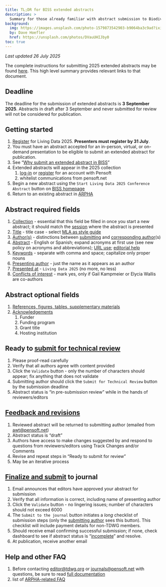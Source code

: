 ```yaml
---
title: TL;DR for BISS extended abstracts
description: >
  Summary for those already familiar with abstract submission to Biodiversity Information Science & Standards (BISS) for Living Data 2025.
background:
  img: https://images.unsplash.com/photo-1579873542903-b9064ba3c9ad?ixid=MnwxMjA3fDB8MHxwaG90by1wYWdlfHx8fGVufDB8fHx8&ixlib=rb-1.2.1&auto=format&fit=crop&w=2550&q=80
  by: Dave Hoefler
  href: https://unsplash.com/photos/DVauUHIJby0
toc: true
---
```



*Last updated 26 July 2025*

The complete instructions for submitting 2025 extended abstracts may be found [here](https://www.tdwg.org/conferences/2025/biss-abstract-submission/). This high level summary provides relevant links to that document.

## Deadline

The deadline for the submission of extended abstracts is **3 September 2025**. Abstracts in draft after 3 September and never submitted for review will not be considered for publication.

## Getting started

1. [Register](https://livingdata2025.com/registration.html) for Living Data 2025\. **Presenters must register by 31 July**.  
2. You must have an abstract accepted for an in-person, virtual, or on-demand presentation to be eligible to submit an extended abstract for publication.  
3. See “[Why submit an extended abstract in BISS](https://www.tdwg.org/conferences/2025/why-extended-abstract/)”  
4. Extended abstracts will appear in the 2025 collection  
   1. [log-in](https://biss.pensoft.net/login.php?redirurl=%2F) or [register](https://pensoft.net/register.php?register=1&gotourl=biss.pensoft.net%2F) for an account with Pensoft  
   2. whitelist communications from pensoft.net  
5. Begin a new abstract using the `Start Living Data 2025 Conference Abstract` button on [BISS homepage](https://biss.pensoft.net/)  
6. Return to an existing abstract in [ARPHA](https://arpha.pensoft.net/)

## Abstract required fields

1. [Collection](https://www.tdwg.org/conferences/2025/biss-abstract-submission/#collection) \- essential that this field be filled in once you start a new abstract; it should match the [session](https://livingdata2025.com/sessions.html) where the abstract is presented  
2. [Title](https://www.tdwg.org/conferences/2025/biss-abstract-submission/#title) \- title case \- select [MLA as style guide](https://titlecaseconverter.com/)  
3. [Author(s)](https://www.tdwg.org/conferences/2025/biss-abstract-submission/#authors) \- distinctions between [submitting](https://www.tdwg.org/conferences/2025/biss-abstract-submission/#submitting-author) and [corresponding author](https://www.tdwg.org/conferences/2025/biss-abstract-submission/#corresponding-author)(s)  
4. [Abstract](https://www.tdwg.org/conferences/2025/biss-abstract-submission/#abstract) \- English or Spanish; expand acronyms at first use (see new policy on acronyms and abbreviations); [URL use](https://www.tdwg.org/conferences/2025/biss-abstract-submission/#hyperlinks-and-endnotes); [editorial help](https://www.tdwg.org/conferences/2024/biss-abstract-submission/#editorial-help)  
5. [Keywords](https://www.tdwg.org/conferences/2025/biss-abstract-submission/#keywords) \- separate with comma and space; capitalize only proper nouns  
6. [Presenting author](https://www.tdwg.org/conferences/2025/biss-abstract-submission/#presenting-author) \- just the name as it appears as an author  
7. [Presented at](https://www.tdwg.org/conferences/2025/biss-abstract-submission/#presented-at) \- `Living Data 2025` (no more, no less)  
8. [Conflicts of interest](https://www.tdwg.org/conferences/2025/biss-abstract-submission/#required-fields) \- mark yes, only if Gail Kampmeier or Elycia Wallis are co-authors

## Abstract optional fields

1. [References, figures, tables, supplementary materials](https://www.tdwg.org/conferences/2025/biss-abstract-submission/#refs-figs-supplementary)  
2. [Acknowledgements](https://www.tdwg.org/conferences/2025/biss-abstract-submission/#acknowledgements)  
   1. Funder  
   2. Funding program  
   3. Grant title  
   4. Hosting institution

## Ready to [submit for technical review](https://www.tdwg.org/conferences/2025/biss-abstract-submission/#submit-for-technical-review)

1. Please proof-read carefully  
2. Verify that all authors agree with content provided  
3. Click the  `Validate` button \- only the number of characters should appear; fix anything that does not validate  
4. Submitting author should click the `Submit for Technical Review` button by the submission deadline  
5. Abstract status is “in pre-submission review” while in the hands of reviewers/editors

## [Feedback and revisions](https://www.tdwg.org/conferences/2025/biss-abstract-submission/#feedback-and-revisions)

1. Reviewed abstract will be returned to submitting author (emailed from awt@pensoft.net)  
2. Abstract status is “draft”  
3. Authors have access to make changes suggested by and respond to questions from reviewers/editors using Track Changes and/or Comments  
4. Revise and repeat steps in “Ready to submit for review”  
5. May be an iterative process

## [Finalize and submit](https://www.tdwg.org/conferences/2025/biss-abstract-submission/#finalize-and-submit-to-journal) to journal

1. Email announces that editors have approved your abstract for submission  
2. Verify that all information is correct, including name of presenting author  
3. Click the `Validate` button \- no lingering issues; number of characters should not exceed 6000  
4. The `Submit to the journal` button initiates a *long* checklist of submission steps (only the [submitting author](https://www.tdwg.org/conferences/2025/biss-abstract-submission/#submitting-author) sees this button). This checklist will include payment details for non-TDWG members.  
5. Should receive email confirming successful submission; if none, check dashboard to see if abstract status is “[incomplete](https://www.tdwg.org/conferences/2025/biss-abstract-submission/#incomplete-submission)” and resolve.  
6. At publication, receive another email

## Help and other FAQ

1. Before contacting editor@tdwg.org or journals@pensoft.net with questions, be sure to read [full documentation](https://www.tdwg.org/conferences/2025/biss-abstract-submission/)  
2. list of [ARPHA-related FAQ](https://www.tdwg.org/conferences/2025/biss-abstract-submission/#arpha-related-faqs)
